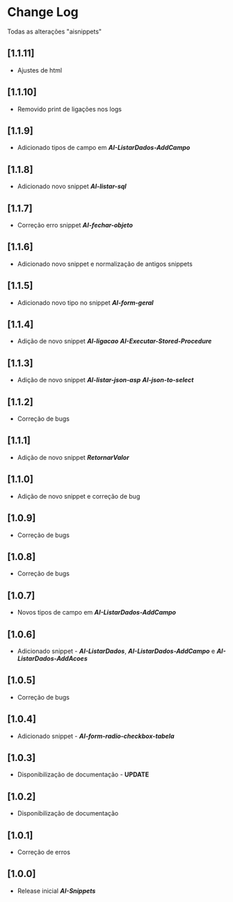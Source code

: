 # Change Log

Todas as alterações "aisnippets"

## [1.1.11]

- Ajustes de html

## [1.1.10]

- Removido print de ligações nos logs

## [1.1.9]

- Adicionado tipos de campo em **_AI-ListarDados-AddCampo_**

## [1.1.8]

- Adicionado novo snippet **_AI-listar-sql_**

## [1.1.7]

- Correção erro snippet **_AI-fechar-objeto_**

## [1.1.6]

- Adicionado novo snippet e normalização de antigos snippets

## [1.1.5]

-   Adicionado novo tipo no snippet **_AI-form-geral_**

## [1.1.4]

-   Adição de novo snippet **_AI-ligacao_** **_AI-Executar-Stored-Procedure_**

## [1.1.3]

-   Adição de novo snippet **_AI-listar-json-asp_** **_AI-json-to-select_**

## [1.1.2]

-   Correção de bugs

## [1.1.1]

-   Adição de novo snippet **_RetornarValor_**

## [1.1.0]

-   Adição de novo snippet e correção de bug

## [1.0.9]

-   Correção de bugs

## [1.0.8]

-   Correção de bugs

## [1.0.7]

-   Novos tipos de campo em **_AI-ListarDados-AddCampo_**

## [1.0.6]

-   Adicionado snippet - **_AI-ListarDados_**, **_AI-ListarDados-AddCampo_** e **_AI-ListarDados-AddAcoes_**

## [1.0.5]

-   Correção de bugs

## [1.0.4]

-   Adicionado snippet - **_AI-form-radio-checkbox-tabela_**

## [1.0.3]

-   Disponibilização de documentação - **UPDATE**

## [1.0.2]

-   Disponibilização de documentação

## [1.0.1]

-   Correção de erros

## [1.0.0]

-   Release inicial **_AI-Snippets_**
